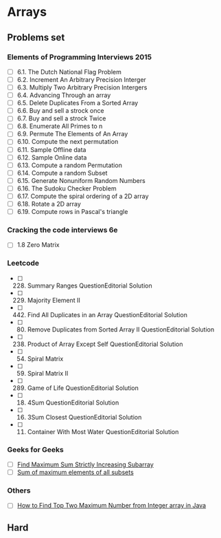 # Arrays 

## Problems set
### Elements of Programming Interviews 2015
- [ ] 6.1. The Dutch National Flag Problem
- [ ] 6.2. Increment An Arbitrary Precision Interger
- [ ] 6.3. Multiply Two Arbitrary Precision Intergers
- [ ] 6.4. Advancing Through an array
- [ ] 6.5. Delete Duplicates From a Sorted Array
- [ ] 6.6. Buy and sell a strock once
- [ ] 6.7. Buy and sell a strock Twice
- [ ] 6.8. Enumerate All Primes to n  
- [ ] 6.9. Permute The Elements of An Array
- [ ] 6.10. Compute the next permutation
- [ ] 6.11. Sample Offline data
- [ ] 6.12. Sample Online data
- [ ] 6.13. Compute a random Permutation
- [ ] 6.14. Compute a random Subset
- [ ] 6.15. Generate Nonuniform Random Numbers
- [ ] 6.16. The Sudoku Checker Problem
- [ ] 6.17. Compute the spiral ordering of a 2D array
- [ ] 6.18. Rotate a 2D array
- [ ] 6.19. Compute rows in Pascal's triangle

### Cracking the code interviews 6e
- [ ] 1.8 Zero Matrix

### Leetcode
- [ ] 228. Summary Ranges QuestionEditorial Solution
- [ ] 229. Majority Element II 
- [ ] 442. Find All Duplicates in an Array QuestionEditorial Solution
- [ ] 80. Remove Duplicates from Sorted Array II QuestionEditorial Solution
- [ ] 238. Product of Array Except Self QuestionEditorial Solution
- [ ] 54. Spiral Matrix 
- [ ] 59. Spiral Matrix II 
- [ ] 289. Game of Life QuestionEditorial Solution
- [ ] 18. 4Sum QuestionEditorial Solution
- [ ] 16. 3Sum Closest QuestionEditorial Solution
- [ ] 11. Container With Most Water QuestionEditorial Solution

### Geeks for Geeks
- [ ] [Find Maximum Sum Strictly Increasing Subarray](http://www.geeksforgeeks.org/find-maximum-sum-strictly-increasing-subarray/)
- [ ] [Sum of maximum elements of all subsets](http://www.geeksforgeeks.org/sum-maximum-elements-subsets/)

### Others
- [ ] [How to Find Top Two Maximum Number from Integer array in Java](http://www.java67.com/2014/03/how-to-find-top-two-maximum-number-from-integer-array-java.html)



## Hard

